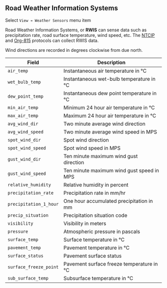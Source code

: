 ## Road Weather Information Systems

Select `View ➔ Weather Sensors` menu item

Road Weather Information Systems, or **RWIS** can sense data such as
precipitation rate, road surface temperature, wind speed, etc.  The [NTCIP]
and [Org-815] protocols can collect RWIS data.

Wind directions are recorded in degrees clockwise from due north.

Field                  | Description
-----------------------|------------------------------------
`air_temp`             | Instantaneous air temperature in ℃
`wet_bulb_temp`        | Instantaneous wet-bulb temperature in ℃
`dew_point_temp`       | Instantaneous dew point temperature in ℃
`min_air_temp`         | Minimum 24 hour air temperature in ℃
`max_air_temp`         | Maximum 24 hour air temperature in ℃
`avg_wind_dir`         | Two minute average wind direction
`avg_wind_speed`       | Two minute average wind speed in MPS
`spot_wind_dir`        | Spot wind direction
`spot_wind_speed`      | Spot wind speed in MPS
`gust_wind_dir`        | Ten minute maximum wind gust direction
`gust_wind_speed`      | Ten minute maximum wind gust speed in MPS
`relative_humidity`    | Relative humidity in percent
`precipitation_rate`   | Precipitation rate in mm/hr
`precipitation_1_hour` | One hour accumulated precipitation in mm
`precip_situation`     | Precipitation situation code
`visibility`           | Visibility in meters
`pressure`             | Atmospheric pressure in pascals
`surface_temp`         | Surface temperature in ℃
`pavement_temp`        | Pavement temperature in ℃
`surface_status`       | Pavement surface status
`surface_freeze_point` | Pavement surface freeze temperature in ℃
`sub_surface_temp`     | Subsurface temperature in ℃


[NTCIP]: admin_guide.html#ntcip
[ORG-815]: admin_guide.html#org815
